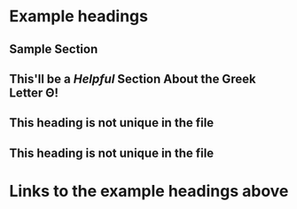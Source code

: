 # Example headings 

## Sample Section

## This'll  be a _Helpful_ Section About the Greek Letter Θ!

## This heading is not unique in the file


## This heading is not unique in the file



# Links to the example headings above


